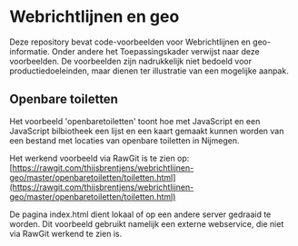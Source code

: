 Webrichtlijnen en geo
=====================

Deze repository bevat code-voorbeelden voor Webrichtlijnen en geo-informatie. Onder andere het Toepassingskader verwijst naar deze voorbeelden. De voorbeelden zijn nadrukkelijk niet bedoeld voor productiedoeleinden, maar dienen ter illustratie van een mogelijke aanpak.

Openbare toiletten
------------------
Het voorbeeld 'openbaretoiletten' toont hoe met JavaScript en een JavaScript bilbiotheek een lijst en een kaart gemaakt kunnen worden van een bestand met locaties van openbare toiletten in Nijmegen.

Het werkend voorbeeld via RawGit is te zien op:  
[https://rawgit.com/thijsbrentjens/webrichtlijnen-geo/master/openbaretoiletten/toiletten.html](https://rawgit.com/thijsbrentjens/webrichtlijnen-geo/master/openbaretoiletten/toiletten.html)

De pagina index.html dient lokaal of op een andere server gedraaid te worden. Dit voorbeeld gebruikt namelijk een externe webservice, die niet via RawGit werkend te zien is.


